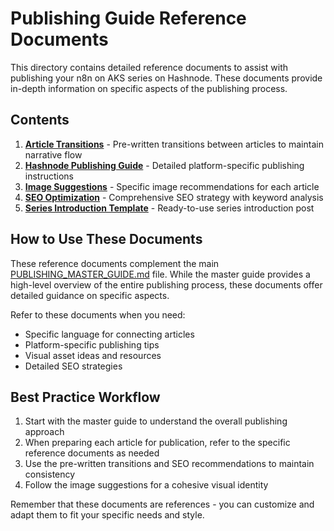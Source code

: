 # Publishing Guide Reference Documents

This directory contains detailed reference documents to assist with publishing your n8n on AKS series on Hashnode. These documents provide in-depth information on specific aspects of the publishing process.

## Contents

1. **[Article Transitions](ARTICLE_TRANSITIONS.md)** - Pre-written transitions between articles to maintain narrative flow
2. **[Hashnode Publishing Guide](HASHNODE_PUBLISHING_GUIDE.md)** - Detailed platform-specific publishing instructions
3. **[Image Suggestions](IMAGE_SUGGESTIONS.md)** - Specific image recommendations for each article
4. **[SEO Optimization](SEO_OPTIMIZATION.md)** - Comprehensive SEO strategy with keyword analysis
5. **[Series Introduction Template](SERIES_INTRO_TEMPLATE.md)** - Ready-to-use series introduction post

## How to Use These Documents

These reference documents complement the main [PUBLISHING_MASTER_GUIDE.md](../PUBLISHING_MASTER_GUIDE.md) file. While the master guide provides a high-level overview of the entire publishing process, these documents offer detailed guidance on specific aspects.

Refer to these documents when you need:
- Specific language for connecting articles
- Platform-specific publishing tips
- Visual asset ideas and resources
- Detailed SEO strategies

## Best Practice Workflow

1. Start with the master guide to understand the overall publishing approach
2. When preparing each article for publication, refer to the specific reference documents as needed
3. Use the pre-written transitions and SEO recommendations to maintain consistency
4. Follow the image suggestions for a cohesive visual identity

Remember that these documents are references - you can customize and adapt them to fit your specific needs and style.
